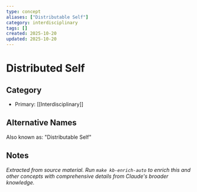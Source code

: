 ```yaml
---
type: concept
aliases: ["Distributable Self"]
category: interdisciplinary
tags: []
created: 2025-10-20
updated: 2025-10-20
---
```


# Distributed Self

## Category

- Primary: [[Interdisciplinary]]

## Alternative Names

Also known as: "Distributable Self"

## Notes

*Extracted from source material. Run `make kb-enrich-auto` to enrich this and other concepts with comprehensive details from Claude's broader knowledge.*
